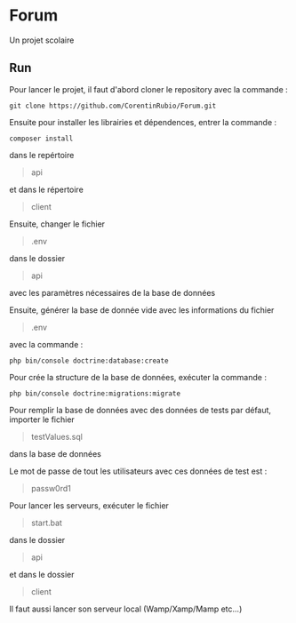 # Forum
Un projet scolaire

## Run

Pour lancer le projet, il faut d'abord cloner le repository avec la commande :
```
git clone https://github.com/CorentinRubio/Forum.git
```

Ensuite pour installer les librairies et dépendences, entrer la commande : 
```
composer install
```
dans le repértoire
> api

et dans le répertoire 
> client

Ensuite, changer le fichier
> .env

dans le dossier 
> api

avec les paramètres nécessaires de la base de données

Ensuite, générer la base de donnée vide avec les informations du fichier 
> .env

avec la commande :
```
php bin/console doctrine:database:create
```

Pour crée la structure de la base de données, exécuter la commande :
```
php bin/console doctrine:migrations:migrate
```

Pour remplir la base de données avec des données de tests par défaut, importer le fichier
> testValues.sql 

dans la base de données

Le mot de passe de tout les utilisateurs avec ces données de test est :
> passw0rd1

Pour lancer les serveurs, exécuter le fichier
> start.bat

dans le dossier 
> api

et dans le dossier 
> client

Il faut aussi lancer son serveur local (Wamp/Xamp/Mamp etc...)